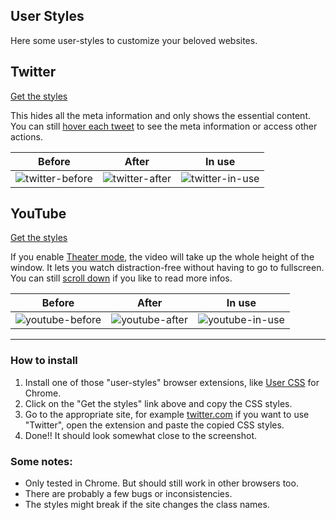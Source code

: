 ## User Styles

Here some user-styles to customize your beloved websites.


## Twitter

[Get the styles](twitter.css)

This hides all the meta information and only shows the essential content. You can still [hover each tweet](https://cloud.githubusercontent.com/assets/378023/21449668/1173df8e-c933-11e6-8faa-d17d6402a2e4.gif) to see the meta information or access other actions.

Before | After | In use
--- | --- | ---
![twitter-before](https://cloud.githubusercontent.com/assets/378023/21449665/1131db52-c933-11e6-8926-3826ff56112f.png) | ![twitter-after](https://cloud.githubusercontent.com/assets/378023/21449666/115caa8a-c933-11e6-9469-db7de1719417.png) | ![twitter-in-use](https://cloud.githubusercontent.com/assets/378023/21449668/1173df8e-c933-11e6-8faa-d17d6402a2e4.gif)


## YouTube

[Get the styles](youtube.css)

If you enable [Theater mode](https://cloud.githubusercontent.com/assets/378023/21558286/bccc606c-ce7a-11e6-9903-6270279a4d46.gif), the video will take up the whole height of the window. It lets you watch distraction-free without having to go to fullscreen. You can still [scroll down](https://cloud.githubusercontent.com/assets/378023/21558286/bccc606c-ce7a-11e6-9903-6270279a4d46.gif) if you like to read more infos.

Before | After | In use
--- | --- | ---
![youtube-before](https://cloud.githubusercontent.com/assets/378023/21558285/bccc438e-ce7a-11e6-91cf-93824db0974a.png) | ![youtube-after](https://cloud.githubusercontent.com/assets/378023/21558284/bccb58ac-ce7a-11e6-93ff-5056a63efe54.png) | ![youtube-in-use](https://cloud.githubusercontent.com/assets/378023/21558286/bccc606c-ce7a-11e6-9903-6270279a4d46.gif)


---


### How to install

1. Install one of those "user-styles" browser extensions, like [User CSS](https://chrome.google.com/webstore/detail/user-css/okpjlejfhacmgjkmknjhadmkdbcldfcb) for Chrome.
2. Click on the "Get the styles" link above and copy the CSS styles.
3. Go to the appropriate site, for example [twitter.com](https://twitter.com/) if you want to use "Twitter", open the extension and paste the copied CSS styles.
4. Done!! It should look somewhat close to the screenshot.


### Some notes:

- Only tested in Chrome. But should still work in other browsers too.
- There are probably a few bugs or inconsistencies.
- The styles might break if the site changes the class names.
